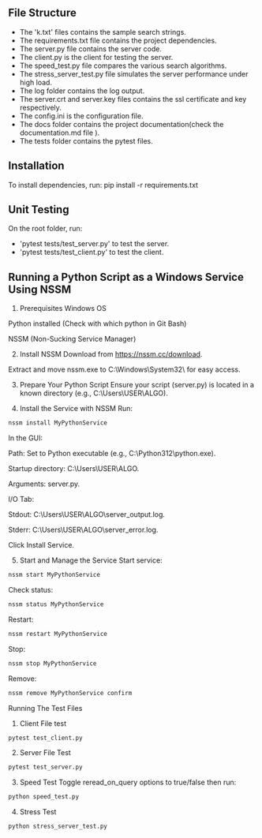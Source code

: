 ## File Structure
- The 'k.txt' files contains the sample search strings.
- The requirements.txt file contains the project dependencies.
- The server.py file contains the server code.
- The client.py is the client for testing the server.
- The speed_test.py file compares the various search algorithms.
- The stress_server_test.py file simulates the server performance under high load.
- The log folder contains the log output.
- The server.crt and server.key files contains the ssl certificate and key respectively.
- The config.ini is the configuration file.
- The docs folder contains the project documentation(check the documentation.md file ).
- The tests folder contains the pytest files.

## Installation
To install dependencies, run: pip install -r requirements.txt

## Unit Testing
On the root folder, run:
- 'pytest tests/test_server.py' to test the server.
- 'pytest tests/test_client.py' to test the client.

## Running a Python Script as a Windows Service Using NSSM
1. Prerequisites
Windows OS

Python installed (Check with which python in Git Bash)

NSSM (Non-Sucking Service Manager)

2. Install NSSM
Download from https://nssm.cc/download.

Extract and move nssm.exe to C:\Windows\System32\ for easy access.

3. Prepare Your Python Script
Ensure your script (server.py) is located in a known directory (e.g., C:\Users\USER\ALGO\).

4. Install the Service with NSSM
Run:

```bash
nssm install MyPythonService
```
In the GUI:

Path: Set to Python executable (e.g., C:\Python312\python.exe).

Startup directory: C:\Users\USER\ALGO.

Arguments: server.py.

I/O Tab:

Stdout: C:\Users\USER\ALGO\server_output.log.

Stderr: C:\Users\USER\ALGO\server_error.log.

Click Install Service.

5. Start and Manage the Service
Start service:

```bash
nssm start MyPythonService
```
Check status:

```bash
nssm status MyPythonService
```
Restart:

```bash
nssm restart MyPythonService
```
Stop:

```bash
nssm stop MyPythonService
```
Remove:

```bash
nssm remove MyPythonService confirm
```

Running The Test Files
1. Client File test
```bash
pytest test_client.py
```

2. Server File Test
```bash
pytest test_server.py
```
3. Speed Test
Toggle reread_on_query options to true/false then run:
```bash
python speed_test.py
```

4. Stress Test
```bash
python stress_server_test.py
```
